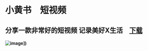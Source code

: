 # 小黄书　短视频　

## 分享一款非常好的短视频 记录美好X生活　[下载](https://dl.yumi888.me/小黄书-release.1021.apk)

#### ![image]([https://github.com/xhsbook/family/blob/main/xhs_share_qr.png?raw=true)])
